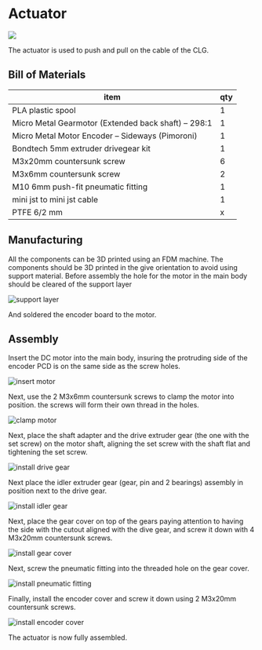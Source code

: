 # Actuator

![](media/actuator.gif)

The actuator is used to push and pull on the cable of the CLG.

## Bill of Materials

| item                                                | qty |
|-----------------------------------------------------|-----|
| PLA plastic spool                                   | 1   |
| Micro Metal Gearmotor (Extended back shaft) – 298:1 | 1   |
| Micro Metal Motor Encoder – Sideways (Pimoroni)     | 1   |
| Bondtech 5mm extruder drivegear kit                 | 1   |
| M3x20mm countersunk screw                           | 6   |
| M3x6mm countersunk screw                            | 2   |
| M10 6mm push-fit pneumatic fitting                  | 1   |
| mini jst to mini jst cable                          | 1   |
| PTFE 6/2 mm                                         | x   |

## Manufacturing

All the components can be 3D printed using an FDM machine. The components should be 3D printed in the give orientation to avoid using support material. Before assembly the hole for the motor in the main body should be cleared of the support layer

![support layer](media/actuator-supportlayer.png)

And soldered the encoder board to the motor.

## Assembly

Insert the DC motor into the main body, insuring the protruding side of the encoder PCD is on the same side as the screw holes.

![insert motor](media/actuator-assembly-01.png)

Next, use the 2 M3x6mm countersunk screws to clamp the motor into position. the screws will form their own thread in the holes.

![clamp motor](media/actuator-assembly-02.png)

Next, place the shaft adapter and the drive extruder gear (the one with the set screw) on the motor shaft, aligning the set screw with the shaft flat and tightening the set screw.

![install drive gear](media/actuator-assembly-03.png)

Next place the idler extruder gear (gear, pin and 2 bearings) assembly in position next to the drive gear.

![install idler gear](media/actuator-assembly-04.png)

Next, place the gear cover on top of the gears paying attention to having the side with the cutout aligned with the dive gear, and screw it down with 4 M3x20mm countersunk screws.

![install gear cover](media/actuator-assembly-05.png)

Next, screw the pneumatic fitting into the threaded hole on the gear cover.

![install pneumatic fitting](media/actuator-assembly-06.png)

Finally, install the encoder cover and screw it down using 2 M3x20mm countersunk screws.

![install encoder cover](media/actuator-assembly-07.png)

The actuator is now fully assembled.
